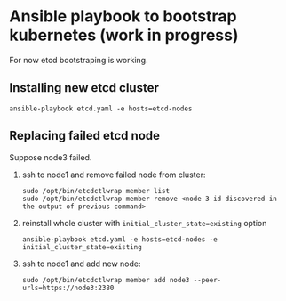
Ansible playbook to bootstrap kubernetes (work in progress)
================================================================

For now etcd bootstraping is working.


Installing new etcd cluster
--------------------------------

	ansible-playbook etcd.yaml -e hosts=etcd-nodes



Replacing failed etcd node
--------------------------------

Suppose node3 failed.

1.	ssh to node1 and remove failed node from cluster:

		sudo /opt/bin/etcdctlwrap member list
		sudo /opt/bin/etcdctlwrap member remove <node 3 id discovered in the output of previous command>

2.	reinstall whole cluster with `initial_cluster_state=existing` option
		
		ansible-playbook etcd.yaml -e hosts=etcd-nodes -e initial_cluster_state=existing

3.	ssh to node1 and add new node:

		sudo /opt/bin/etcdctlwrap member add node3 --peer-urls=https://node3:2380